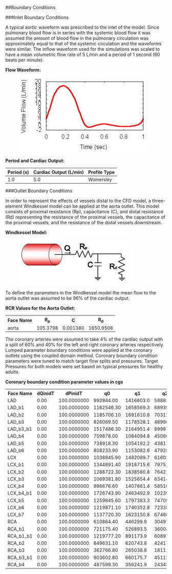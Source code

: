 ##Boundary Conditions

###Inlet Boundary Conditions

A typical aortic waveform was prescribed to the inlet of the model. Since pulmonary blood flow is in series with the systemic blood flow it was assumed the amount of blood flow in the pulmonary circulation was approximately equal to that of the systemic circulation and the waveforms were similar. The inflow waveform used for the simulations was scaled to have a mean volumetric flow rate of 5 L/min and a period of 1 second (60 beats per minute).

**Flow Waveform:**

<figure>
  <img class="svImg svImgMd" src="clinical/coronary/imgs/inflow.jpg"> 
  <figcaption class="svCaption" ></figcaption>
</figure>

**Period and Cardiac Output:**
<table class="table table-bordered">
<thead>
<tr>
  <th>Period (s)</th>
  <th>Cardiac Output (L/min)</th>
  <th>Profile Type</th>
</tr>
</thead>
<tr>
  <td>1.0</td>
  <td>5.0</td>
  <td>Womersley</td>
</tr>
</table>

###Outlet Boundary Conditions

In order to represent the effects of vessels distal to the CFD model, a three-element Windkessel model can be applied at the aorta outlet. This model consists of proximal resistance (Rp), capacitance (C), and distal resistance (Rd) representing the resistance of the proximal vessels, the capacitance of the proximal vessels, and the resistance of the distal vessels downstream.

**Windkessel Model:**
<figure>
  <img class="svImg svImgMd" src="clinical/coronary/imgs/windkessel.jpg"> 
  <figcaption class="svCaption" ></figcaption>
</figure>

To define the parameters in the Windkessel model the mean flow to the aorta outlet was assumed to be 96% of the cardiac output. 

**RCR Values for the Aorta Outlet:**
<table class="table table-bordered">
<tr><th>Face Name</th><th>R<sub>p</sub></th><th>C</th><th>R<sub>d</sub></th></tr>
 <tr><td>aorta </td><td>105.3798 </td><td>0.001380 </td><td>1650.9508 </td></tr>
 </table>

The coronary arteries were assumed to take 4% of the cardiac output with a split of 60% and 40% for the left and right coronary arteries respectively. Lumped parameter boundary conditions were applied at the coronary outlets using the coupled domain method. Coronary boundary condition parameters were tuned to match target flow splits and pressures. Target Pressures for both models were set based on typical pressures for healthy adults.

**Coronary boundary condition parameter values in cgs**

<table class="table table-bordered">
<tr><th>Face Name </th><th>dQinidT </th><th>dPinidT </th><th>q0 </th><th>q1 </th><th>q2 </th><th>p0 </th><th>p1 </th><th>p2 </th><th>b0 </th><th>b1 </th><th>b2 </th></tr>
 <tr><td>LAD </td><td>0.00</td><td>100.0000000</td><td>992944.00</td><td>1416603.0</td><td>58881.7</td><td>1</td><td>1.8312</td><td>0.1899</td><td>0</td><td>1.67846</td><td>0</td></tr>
 <tr><td>LAD_b1 </td><td>0.00</td><td>100.0000000</td><td>1162546.30</td><td>1658569.3</td><td>68939.1</td><td>1</td><td>1.8312</td><td>0.1899</td><td>0</td><td>1.67846</td><td>0</td></tr>
 <tr><td>LAD_b2 </td><td>0.00</td><td>100.0000000</td><td>1185706.10</td><td>1691610.8</td><td>70312.5</td><td>1</td><td>1.8312</td><td>0.1899</td><td>0</td><td>1.67846</td><td>0</td></tr>
 <tr><td>LAD_b3 </td><td>0.00</td><td>100.0000000</td><td>826069.50</td><td>1178528.1</td><td>48986.0</td><td>1</td><td>1.8312</td><td>0.1899</td><td>0</td><td>1.67846</td><td>0</td></tr>
 <tr><td>LAD_b3_b1 </td><td>0.00</td><td>100.0000000</td><td>1517486.30</td><td>2164951.4</td><td>89987.1</td><td>1</td><td>1.8312</td><td>0.1899</td><td>0</td><td>1.67846</td><td>0</td></tr>
 <tr><td>LAD_b4 </td><td>0.00</td><td>100.0000000</td><td>759878.00</td><td>1084094.8</td><td>45060.9</td><td>1</td><td>1.8312</td><td>0.1899</td><td>0</td><td>1.67846</td><td>0</td></tr>
 <tr><td>LAD_b5 </td><td>0.00</td><td>100.0000000</td><td>738918.30</td><td>1054192.2</td><td>43817.9</td><td>1</td><td>1.8312</td><td>0.1899</td><td>0</td><td>1.67846</td><td>0</td></tr>
 <tr><td>LAD_b6 </td><td>0.00</td><td>100.0000000</td><td>808233.90</td><td>1153082.6</td><td>47928.4</td><td>1</td><td>1.8312</td><td>0.1899</td><td>0</td><td>1.67846</td><td>0</td></tr>
 <tr><td>LCX </td><td>0.00</td><td>100.0000000</td><td>1038845.90</td><td>1482089.7</td><td>61603.7</td><td>1</td><td>1.8312</td><td>0.1899</td><td>0</td><td>1.67846</td><td>0</td></tr>
 <tr><td>LCX_b1 </td><td>0.00</td><td>100.0000000</td><td>1344891.40</td><td>1918715.6</td><td>79752.2</td><td>1</td><td>1.8312</td><td>0.1899</td><td>0</td><td>1.67846</td><td>0</td></tr>
 <tr><td>LCX_b2 </td><td>0.00</td><td>100.0000000</td><td>1288722.30</td><td>1838580.8</td><td>76421.4</td><td>1</td><td>1.8312</td><td>0.1899</td><td>0</td><td>1.67846</td><td>0</td></tr>
 <tr><td>LCX_b3 </td><td>0.00</td><td>100.0000000</td><td>1069381.80</td><td>1525654.4</td><td>63414.5</td><td>1</td><td>1.8312</td><td>0.1899</td><td>0</td><td>1.67846</td><td>0</td></tr>
 <tr><td>LCX_b4 </td><td>0.00</td><td>100.0000000</td><td>986676.60</td><td>1407661.4</td><td>58510.0</td><td>1</td><td>1.8312</td><td>0.1899</td><td>0</td><td>1.67846</td><td>0</td></tr>
 <tr><td>LCX_b4_b1 </td><td>0.00</td><td>100.0000000</td><td>1726743.90</td><td>2463492.9</td><td>102396.1</td><td>1</td><td>1.8312</td><td>0.1899</td><td>0</td><td>1.67846</td><td>0</td></tr>
 <tr><td>LCX_b5 </td><td>0.00</td><td>100.0000000</td><td>1259845.60</td><td>1797383.3</td><td>74709.0</td><td>1</td><td>1.8312</td><td>0.1899</td><td>0</td><td>1.67846</td><td>0</td></tr>
 <tr><td>LCX_b6 </td><td>0.00</td><td>100.0000000</td><td>1219871.10</td><td>1740352.8</td><td>72338.5</td><td>1</td><td>1.8312</td><td>0.1899</td><td>0</td><td>1.67846</td><td>0</td></tr>
 <tr><td>LCX_b7 </td><td>0.00</td><td>100.0000000</td><td>1137720.30</td><td>1623150.8</td><td>67466.9</td><td>1</td><td>1.8312</td><td>0.1899</td><td>0</td><td>1.67846</td><td>0</td></tr>
 <tr><td>RCA </td><td>0.00</td><td>100.0000000</td><td>610864.40</td><td>446299.9</td><td>30497.5</td><td>1</td><td>1.0406</td><td>0.1580</td><td>0</td><td>0.77164</td><td>0</td></tr>
 <tr><td>RCA_b1 </td><td>0.00</td><td>100.0000000</td><td>721175.40</td><td>526893.5</td><td>36004.7</td><td>1</td><td>1.0406</td><td>0.1580</td><td>0</td><td>0.77164</td><td>0</td></tr>
 <tr><td>RCA_b1_b1 </td><td>0.00</td><td>100.0000000</td><td>1219777.20</td><td>891173.9</td><td>60897.5</td><td>1</td><td>1.0406</td><td>0.1580</td><td>0</td><td>0.77164</td><td>0</td></tr>
 <tr><td>RCA_b2 </td><td>0.00</td><td>100.0000000</td><td>849631.10</td><td>620743.8</td><td>42417.9</td><td>1</td><td>1.0406</td><td>0.1580</td><td>0</td><td>0.77164</td><td>0</td></tr>
 <tr><td>RCA_b3 </td><td>0.00</td><td>100.0000000</td><td>362766.80</td><td>265038.8</td><td>18111.2</td><td>1</td><td>1.0406</td><td>0.1580</td><td>0</td><td>0.77164</td><td>0</td></tr>
 <tr><td>RCA_b3_b1 </td><td>0.00</td><td>100.0000000</td><td>903602.80</td><td>660175.7</td><td>45112.5</td><td>1</td><td>1.0406</td><td>0.1580</td><td>0</td><td>0.77164</td><td>0</td></tr>
 <tr><td>RCA_b4 </td><td>0.00</td><td>100.0000000</td><td>487599.30</td><td>356241.9</td><td>24343.4</td><td>1</td><td>1.0406</td><td>0.1580</td><td>0</td><td>0.77164</td><td>0</td></tr>
</table>

